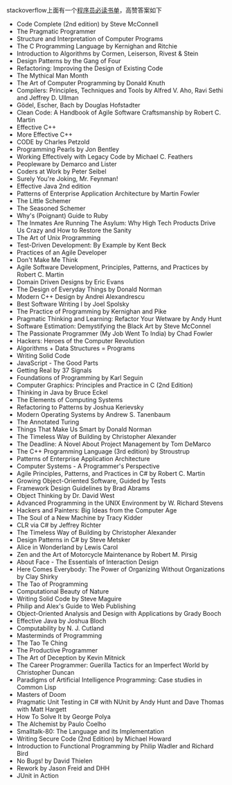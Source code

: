 stackoverflow上面有一个[程序员必读书单](https://stackoverflow.com/questions/1711/what-is-the-single-most-influential-book-every-programmer-should-read)，高赞答案如下

- Code Complete (2nd edition) by Steve McConnell
- The Pragmatic Programmer
- Structure and Interpretation of Computer Programs
- The C Programming Language by Kernighan and Ritchie
- Introduction to Algorithms by Cormen, Leiserson, Rivest & Stein
- Design Patterns by the Gang of Four
- Refactoring: Improving the Design of Existing Code
- The Mythical Man Month
- The Art of Computer Programming by Donald Knuth
- Compilers: Principles, Techniques and Tools by Alfred V. Aho, Ravi Sethi and Jeffrey D. Ullman
- Gödel, Escher, Bach by Douglas Hofstadter
- Clean Code: A Handbook of Agile Software Craftsmanship by Robert C. Martin
- Effective C++
- More Effective C++
- CODE by Charles Petzold
- Programming Pearls by Jon Bentley
- Working Effectively with Legacy Code by Michael C. Feathers
- Peopleware by Demarco and Lister
- Coders at Work by Peter Seibel
- Surely You're Joking, Mr. Feynman!
- Effective Java 2nd edition
- Patterns of Enterprise Application Architecture by Martin Fowler
- The Little Schemer
- The Seasoned Schemer
- Why's (Poignant) Guide to Ruby
- The Inmates Are Running The Asylum: Why High Tech Products Drive Us Crazy and How to Restore the Sanity
- The Art of Unix Programming
- Test-Driven Development: By Example by Kent Beck
- Practices of an Agile Developer
- Don't Make Me Think
- Agile Software Development, Principles, Patterns, and Practices by Robert C. Martin
- Domain Driven Designs by Eric Evans
- The Design of Everyday Things by Donald Norman
- Modern C++ Design by Andrei Alexandrescu
- Best Software Writing I by Joel Spolsky
- The Practice of Programming by Kernighan and Pike
- Pragmatic Thinking and Learning: Refactor Your Wetware by Andy Hunt
- Software Estimation: Demystifying the Black Art by Steve McConnel
- The Passionate Programmer (My Job Went To India) by Chad Fowler
- Hackers: Heroes of the Computer Revolution
- Algorithms + Data Structures = Programs
- Writing Solid Code
- JavaScript - The Good Parts
- Getting Real by 37 Signals
- Foundations of Programming by Karl Seguin
- Computer Graphics: Principles and Practice in C (2nd Edition)
- Thinking in Java by Bruce Eckel
- The Elements of Computing Systems
- Refactoring to Patterns by Joshua Kerievsky
- Modern Operating Systems by Andrew S. Tanenbaum
- The Annotated Turing
- Things That Make Us Smart by Donald Norman
- The Timeless Way of Building by Christopher Alexander
- The Deadline: A Novel About Project Management by Tom DeMarco
- The C++ Programming Language (3rd edition) by Stroustrup
- Patterns of Enterprise Application Architecture
- Computer Systems - A Programmer's Perspective
- Agile Principles, Patterns, and Practices in C# by Robert C. Martin
- Growing Object-Oriented Software, Guided by Tests
- Framework Design Guidelines by Brad Abrams
- Object Thinking by Dr. David West
- Advanced Programming in the UNIX Environment by W. Richard Stevens
- Hackers and Painters: Big Ideas from the Computer Age
- The Soul of a New Machine by Tracy Kidder
- CLR via C# by Jeffrey Richter
- The Timeless Way of Building by Christopher Alexander
- Design Patterns in C# by Steve Metsker
- Alice in Wonderland by Lewis Carol
- Zen and the Art of Motorcycle Maintenance by Robert M. Pirsig
- About Face - The Essentials of Interaction Design
- Here Comes Everybody: The Power of Organizing Without Organizations by Clay Shirky
- The Tao of Programming
- Computational Beauty of Nature
- Writing Solid Code by Steve Maguire
- Philip and Alex's Guide to Web Publishing
- Object-Oriented Analysis and Design with Applications by Grady Booch
- Effective Java by Joshua Bloch
- Computability by N. J. Cutland
- Masterminds of Programming
- The Tao Te Ching
- The Productive Programmer
- The Art of Deception by Kevin Mitnick
- The Career Programmer: Guerilla Tactics for an Imperfect World by Christopher Duncan
- Paradigms of Artificial Intelligence Programming: Case studies in Common Lisp
- Masters of Doom
- Pragmatic Unit Testing in C# with NUnit by Andy Hunt and Dave Thomas with Matt Hargett
- How To Solve It by George Polya
- The Alchemist by Paulo Coelho
- Smalltalk-80: The Language and its Implementation
- Writing Secure Code (2nd Edition) by Michael Howard
- Introduction to Functional Programming by Philip Wadler and Richard Bird
- No Bugs! by David Thielen
- Rework by Jason Freid and DHH
- JUnit in Action